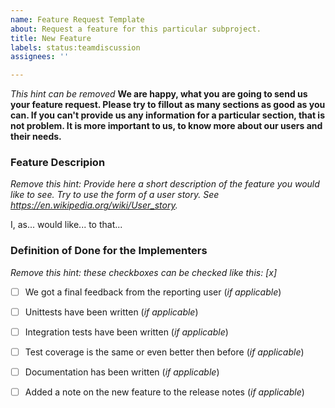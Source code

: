 ```yaml
---
name: Feature Request Template
about: Request a feature for this particular subproject.
title: New Feature
labels: status:teamdiscussion
assignees: ''

---
```

_This hint can be removed_
**We are happy, what you are going to send us your feature request. Please try to fillout as many sections as good as you can. If you can't provide us any information for a particular section, that is not problem. It is more important to us, to know more about our users and their needs.** 

### Feature Descripion
 _Remove this hint: Provide here a short description of the feature you would like to see. Try to use the form of a user story. See https://en.wikipedia.org/wiki/User_story._
 
I, as...
would like...
to that...

### Definition of Done for the Implementers
_Remove this hint: these checkboxes can be checked like this: [x]_
- [ ] We got a final feedback from the reporting user (_if applicable_)
- [ ] Unittests have been written (_if applicable_)
- [ ] Integration tests have been written (_if applicable_)
- [ ] Test coverage is the same or even better then before (_if applicable_)
- [ ] Documentation has been written (_if applicable_)
- [ ] Added a note on the new feature to the release notes (_if applicable_)


